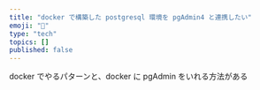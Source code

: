 ```yaml
---
title: "docker で構築した postgresql 環境を pgAdmin4 と連携したい"
emoji: "📑"
type: "tech"
topics: []
published: false
---
```


docker でやるパターンと、docker に pgAdmin をいれる方法がある